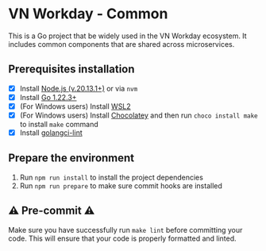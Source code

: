 # VN Workday - Common

This is a Go project that be widely used in the VN Workday ecosystem. It includes common components that are shared across
microservices.

## Prerequisites installation

- [x] Install [Node.js (v.20.13.1+)](https://nodejs.org/en/download/) or via `nvm`
- [x] Install [Go 1.22.3+](https://golang.org/doc/install)
- [x] (For Windows users) Install [WSL2](https://docs.microsoft.com/en-us/windows/wsl/install)
- [x] (For Windows users) Install [Chocolatey](https://chocolatey.org/install) and
  then run `choco install make` to install `make` command
- [x] Install [golangci-lint](https://golangci-lint.run/welcome/install/)

## Prepare the environment

1. Run `npm run install` to install the project dependencies
2. Run `npm run prepare` to make sure commit hooks are installed

## ⚠️ Pre-commit ⚠️

Make sure you have successfully run `make lint` before committing your code. This will ensure that your code is
properly formatted and linted.